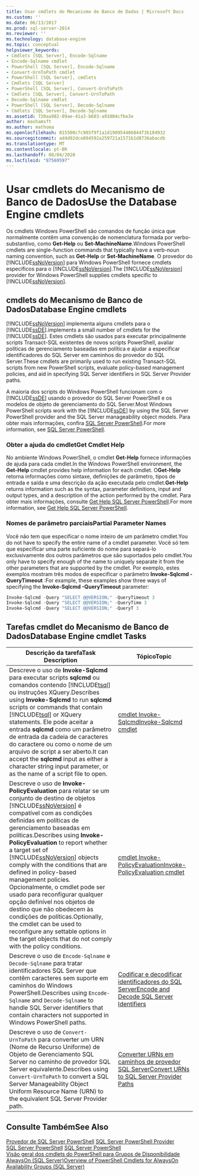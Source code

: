 ```yaml
---
title: Usar cmdlets do Mecanismo de Banco de Dados | Microsoft Docs
ms.custom: ''
ms.date: 06/13/2017
ms.prod: sql-server-2014
ms.reviewer: ''
ms.technology: database-engine
ms.topic: conceptual
helpviewer_keywords:
- Cmdlets [SQL Server], Encode-Sqlname
- Encode-Sqlname cmdlet
- PowerShell [SQL Server], Encode-Sqlname
- Convert-UrnToPath cmdlet
- PowerShell [SQL Server], cmdlets
- Cmdlets [SQL Server]
- PowerShell [SQL Server], Convert-UrnToPath
- Cmdlets [SQL Server], Convert-UrnToPath
- Decode-Sqlname cmdlet
- PowerShell [SQL Server], Decode-Sqlname
- Cmdlets [SQL Server], Decode-Sqlname
ms.assetid: 720aa982-09ae-41a3-b603-a91004cfbe3e
author: mashamsft
ms.author: mathoma
ms.openlocfilehash: 015500c7c985f9f1a1d190954406844f3b184932
ms.sourcegitcommit: ad4d92dce894592a259721a1571b1d8736abacdb
ms.translationtype: MT
ms.contentlocale: pt-BR
ms.lasthandoff: 08/04/2020
ms.locfileid: "87569597"
---
```

# <a name="use-the-database-engine-cmdlets"></a><span data-ttu-id="e95e6-102">Usar cmdlets do Mecanismo de Banco de Dados</span><span class="sxs-lookup"><span data-stu-id="e95e6-102">Use the Database Engine cmdlets</span></span>
  <span data-ttu-id="e95e6-103">Os cmdlets Windows PowerShell são comandos de função única que normalmente contêm uma convenção de nomenclatura formada por verbo-substantivo, como **Get-Help** ou **Set-MachineName**.</span><span class="sxs-lookup"><span data-stu-id="e95e6-103">Windows PowerShell cmdlets are single-function commands that typically have a verb-noun naming convention, such as **Get-Help** or **Set-MachineName**.</span></span> <span data-ttu-id="e95e6-104">O provedor do [!INCLUDE[ssNoVersion](../includes/ssnoversion-md.md)] para Windows PowerShell fornece cmdlets específicos para o [!INCLUDE[ssNoVersion](../includes/ssnoversion-md.md)].</span><span class="sxs-lookup"><span data-stu-id="e95e6-104">The [!INCLUDE[ssNoVersion](../includes/ssnoversion-md.md)] provider for Windows PowerShell supplies cmdlets specific to [!INCLUDE[ssNoVersion](../includes/ssnoversion-md.md)].</span></span>  
  
## <a name="database-engine-cmdlets"></a><span data-ttu-id="e95e6-105">cmdlets do Mecanismo de Banco de Dados</span><span class="sxs-lookup"><span data-stu-id="e95e6-105">Database Engine cmdlets</span></span>  
 [!INCLUDE[ssNoVersion](../includes/ssnoversion-md.md)] <span data-ttu-id="e95e6-106">implementa alguns cmdlets para o [!INCLUDE[ssDE](../includes/ssde-md.md)].</span><span class="sxs-lookup"><span data-stu-id="e95e6-106">implements a small number of cmdlets for the [!INCLUDE[ssDE](../includes/ssde-md.md)].</span></span> <span data-ttu-id="e95e6-107">Estes cmdlets são usados para executar principalmente scripts Transact-SQL existentes de novos scripts PowerShell, avaliar políticas de gerenciamento baseadas em política e ajudar a especificar identificadores do SQL Server em caminhos do provedor do SQL Server.</span><span class="sxs-lookup"><span data-stu-id="e95e6-107">These cmdlets are primarily used to run existing Transact-SQL scripts from new PowerShell scripts, evaluate policy-based management policies, and aid in specifying SQL Server identifiers in SQL Server Provider paths.</span></span>  
  
 <span data-ttu-id="e95e6-108">A maioria dos scripts do Windows PowerShell funcionam com o [!INCLUDE[ssDE](../includes/ssde-md.md)] usando o provedor do SQL Server PowerShell e os modelos de objeto de gerenciamento do SQL Server.</span><span class="sxs-lookup"><span data-stu-id="e95e6-108">Most Windows PowerShell scripts work with the [!INCLUDE[ssDE](../includes/ssde-md.md)] by using the SQL Server PowerShell provider and the SQL Server manageability object models.</span></span> <span data-ttu-id="e95e6-109">Para obter mais informações, confira [SQL Server PowerShell](../powershell/sql-server-powershell.md).</span><span class="sxs-lookup"><span data-stu-id="e95e6-109">For more information, see [SQL Server PowerShell](../powershell/sql-server-powershell.md).</span></span>  
  
### <a name="get-cmdlet-help"></a><span data-ttu-id="e95e6-110">Obter a ajuda do cmdlet</span><span class="sxs-lookup"><span data-stu-id="e95e6-110">Get Cmdlet Help</span></span>  
 <span data-ttu-id="e95e6-111">No ambiente Windows PowerShell, o cmdlet **Get-Help** fornece informações de ajuda para cada cmdlet.</span><span class="sxs-lookup"><span data-stu-id="e95e6-111">In the Windows PowerShell environment, the **Get-Help** cmdlet provides help information for each cmdlet.</span></span> <span data-ttu-id="e95e6-112">O**Get-Help** retorna informações como sintaxe, definições de parâmetro, tipos de entrada e saída e uma descrição da ação executada pelo cmdlet.</span><span class="sxs-lookup"><span data-stu-id="e95e6-112">**Get-Help** returns information such as the syntax, parameter definitions, input and output types, and a description of the action performed by the cmdlet.</span></span> <span data-ttu-id="e95e6-113">Para obter mais informações, consulte [Get Help SQL Server PowerShell](../../2014/database-engine/get-help-sql-server-powershell.md).</span><span class="sxs-lookup"><span data-stu-id="e95e6-113">For more information, see [Get Help SQL Server PowerShell](../../2014/database-engine/get-help-sql-server-powershell.md).</span></span>  
  
### <a name="partial-parameter-names"></a><span data-ttu-id="e95e6-114">Nomes de parâmetro parciais</span><span class="sxs-lookup"><span data-stu-id="e95e6-114">Partial Parameter Names</span></span>  
 <span data-ttu-id="e95e6-115">Você não tem que especificar o nome inteiro de um parâmetro cmdlet.</span><span class="sxs-lookup"><span data-stu-id="e95e6-115">You do not have to specify the entire name of a cmdlet parameter.</span></span> <span data-ttu-id="e95e6-116">Você só tem que especificar uma parte suficiente do nome para separá-lo exclusivamente dos outros parâmetros que são suportados pelo cmdlet.</span><span class="sxs-lookup"><span data-stu-id="e95e6-116">You only have to specify enough of the name to uniquely separate it from the other parameters that are supported by the cmdlet.</span></span> <span data-ttu-id="e95e6-117">Por exemplo, estes exemplos mostram três modos de especificar o parâmetro **Invoke-Sqlcmd -QueryTimeout** :</span><span class="sxs-lookup"><span data-stu-id="e95e6-117">For example, these examples show three ways of specifying the **Invoke-Sqlcmd -QueryTimeout** parameter:</span></span>  
  
```powershell
Invoke-Sqlcmd -Query "SELECT @@VERSION;" -QueryTimeout 3  
Invoke-Sqlcmd -Query "SELECT @@VERSION;" -QueryTime 3  
Invoke-Sqlcmd -Query "SELECT @@VERSION;" -QueryT 3  
```  
  
## <a name="database-engine-cmdlet-tasks"></a><span data-ttu-id="e95e6-118">Tarefas cmdlet do Mecanismo de Banco de Dados</span><span class="sxs-lookup"><span data-stu-id="e95e6-118">Database Engine cmdlet Tasks</span></span>  
  
|<span data-ttu-id="e95e6-119">Descrição da tarefa</span><span class="sxs-lookup"><span data-stu-id="e95e6-119">Task Description</span></span>|<span data-ttu-id="e95e6-120">Tópico</span><span class="sxs-lookup"><span data-stu-id="e95e6-120">Topic</span></span>|  
|----------------------|-----------|  
|<span data-ttu-id="e95e6-121">Descreve o uso de **Invoke-Sqlcmd** para executar scripts **sqlcmd** ou comandos contendo [!INCLUDE[tsql](../includes/tsql-md.md)] ou instruções XQuery.</span><span class="sxs-lookup"><span data-stu-id="e95e6-121">Describes using **Invoke-Sqlcmd** to run **sqlcmd** scripts or commands that contain [!INCLUDE[tsql](../includes/tsql-md.md)] or XQuery statements.</span></span> <span data-ttu-id="e95e6-122">Ele pode aceitar a entrada **sqlcmd** como um parâmetro de entrada da cadeia de caracteres do caractere ou como o nome de um arquivo de script a ser aberto.</span><span class="sxs-lookup"><span data-stu-id="e95e6-122">It can accept the **sqlcmd** input as either a character string input parameter, or as the name of a script file to open.</span></span>|[<span data-ttu-id="e95e6-123">cmdlet Invoke-Sqlcmd</span><span class="sxs-lookup"><span data-stu-id="e95e6-123">Invoke-Sqlcmd cmdlet</span></span>](../../2014/database-engine/invoke-sqlcmd-cmdlet.md)|  
|<span data-ttu-id="e95e6-124">Descreve o uso de **Invoke-PolicyEvaluation** para relatar se um conjunto de destino de objetos [!INCLUDE[ssNoVersion](../includes/ssnoversion-md.md)] é compatível com as condições definidas em políticas de gerenciamento baseadas em políticas.</span><span class="sxs-lookup"><span data-stu-id="e95e6-124">Describes using **Invoke-PolicyEvaluation** to report whether a target set of [!INCLUDE[ssNoVersion](../includes/ssnoversion-md.md)] objects comply with the conditions that are defined in policy-based management policies.</span></span> <span data-ttu-id="e95e6-125">Opcionalmente, o cmdlet pode ser usado para reconfigurar qualquer opção definível nos objetos de destino que não obedecem às condições de políticas.</span><span class="sxs-lookup"><span data-stu-id="e95e6-125">Optionally, the cmdlet can be used to reconfigure any settable options in the target objects that do not comply with the policy conditions.</span></span>|[<span data-ttu-id="e95e6-126">cmdlet Invoke-PolicyEvaluation</span><span class="sxs-lookup"><span data-stu-id="e95e6-126">Invoke-PolicyEvaluation cmdlet</span></span>](../../2014/database-engine/invoke-policyevaluation-cmdlet.md)|  
|<span data-ttu-id="e95e6-127">Descreve o uso de `Encode-Sqlname` e `Decode-Sqlname` para tratar identificadores SQL Server que contêm caracteres sem suporte em caminhos do Windows PowerShell.</span><span class="sxs-lookup"><span data-stu-id="e95e6-127">Describes using `Encode-Sqlname` and `Decode-Sqlname` to handle SQL Server identifiers that contain characters not supported in Windows PowerShell paths.</span></span>|[<span data-ttu-id="e95e6-128">Codificar e decodificar identificadores do SQL Server</span><span class="sxs-lookup"><span data-stu-id="e95e6-128">Encode and Decode SQL Server Identifiers</span></span>](../powershell/encode-and-decode-sql-server-identifiers.md)|  
|<span data-ttu-id="e95e6-129">Descreve o uso de `Convert-UrnToPath` para converter um URN (Nome de Recurso Uniforme) de Objeto de Gerenciamento SQL Server no caminho de provedor SQL Server equivalente.</span><span class="sxs-lookup"><span data-stu-id="e95e6-129">Describes using `Convert-UrnToPath` to convert a SQL Server Manageability Object Uniform Resource Name (URN) to the equivalent SQL Server Provider path.</span></span>|[<span data-ttu-id="e95e6-130">Converter URNs em caminhos de provedor SQL Server</span><span class="sxs-lookup"><span data-stu-id="e95e6-130">Convert URNs to SQL Server Provider Paths</span></span>](../../2014/database-engine/convert-urns-to-sql-server-provider-paths.md)|  
  
## <a name="see-also"></a><span data-ttu-id="e95e6-131">Consulte Também</span><span class="sxs-lookup"><span data-stu-id="e95e6-131">See Also</span></span>  
 <span data-ttu-id="e95e6-132">[Provedor de SQL Server PowerShell](../powershell/sql-server-powershell-provider.md) </span><span class="sxs-lookup"><span data-stu-id="e95e6-132">[SQL Server PowerShell Provider](../powershell/sql-server-powershell-provider.md) </span></span>  
 <span data-ttu-id="e95e6-133">[SQL Server PowerShell](../powershell/sql-server-powershell.md) </span><span class="sxs-lookup"><span data-stu-id="e95e6-133">[SQL Server PowerShell](../powershell/sql-server-powershell.md) </span></span>  
 [<span data-ttu-id="e95e6-134">Visão geral dos cmdlets do PowerShell para Grupos de Disponibilidade AlwaysOn &#40;SQL Server&#41;</span><span class="sxs-lookup"><span data-stu-id="e95e6-134">Overview of PowerShell Cmdlets for AlwaysOn Availability Groups &#40;SQL Server&#41;</span></span>](availability-groups/windows/overview-of-powershell-cmdlets-for-always-on-availability-groups-sql-server.md)  
  
  
